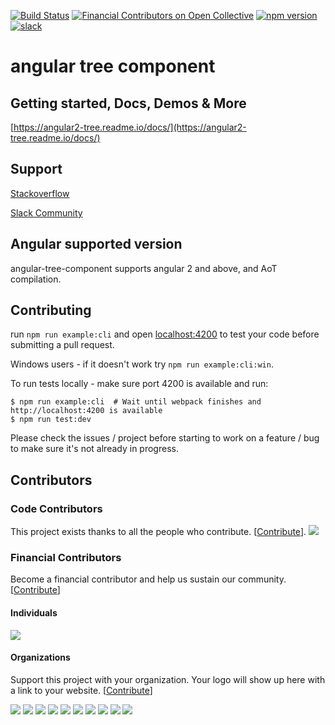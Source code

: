 [![Build Status](https://circleci.com/gh/500tech/angular-tree-component.svg?style=svg)](https://circleci.com/gh/500tech/angular-tree-component)
[![Financial Contributors on Open Collective](https://opencollective.com/angular-tree-component/all/badge.svg?label=financial+contributors)](https://opencollective.com/angular-tree-component) [![npm version](https://badge.fury.io/js/angular-tree-component.svg)](https://badge.fury.io/js/angular-tree-component)
<a href="https://angular-tree-component.herokuapp.com/"><img src="https://angular-tree-component.herokuapp.com/badge.svg" alt="slack" ></a>

# angular tree component

## Getting started, Docs, Demos & More

[https://angular2-tree.readme.io/docs/](https://angular2-tree.readme.io/docs/)

## Support
[Stackoverflow](https://stackoverflow.com/questions/tagged/angular-tree-component)

[Slack Community](https://angular-tree-component.herokuapp.com/)

## Angular supported version

angular-tree-component supports angular 2 and above, and AoT compilation.

## Contributing

run `npm run example:cli` and open [localhost:4200](http://localhost:4200) to test your code before submitting a pull request.

Windows users - if it doesn't work try `npm run example:cli:win`.

To run tests locally - make sure port 4200 is available and run:

```
$ npm run example:cli  # Wait until webpack finishes and http://localhost:4200 is available
$ npm run test:dev
```

Please check the issues / project before starting to work on a feature / bug to make sure it's not already in progress.

## Contributors

### Code Contributors

This project exists thanks to all the people who contribute. [[Contribute](CONTRIBUTING.md)].
<a href="https://github.com/500tech/angular-tree-component/graphs/contributors"><img src="https://opencollective.com/angular-tree-component/contributors.svg?width=890&button=false" /></a>

### Financial Contributors

Become a financial contributor and help us sustain our community. [[Contribute](https://opencollective.com/angular-tree-component/contribute)]

#### Individuals

<a href="https://opencollective.com/angular-tree-component"><img src="https://opencollective.com/angular-tree-component/individuals.svg?width=890"></a>

#### Organizations

Support this project with your organization. Your logo will show up here with a link to your website. [[Contribute](https://opencollective.com/angular-tree-component/contribute)]

<a href="https://opencollective.com/angular-tree-component/organization/0/website"><img src="https://opencollective.com/angular-tree-component/organization/0/avatar.svg"></a>
<a href="https://opencollective.com/angular-tree-component/organization/1/website"><img src="https://opencollective.com/angular-tree-component/organization/1/avatar.svg"></a>
<a href="https://opencollective.com/angular-tree-component/organization/2/website"><img src="https://opencollective.com/angular-tree-component/organization/2/avatar.svg"></a>
<a href="https://opencollective.com/angular-tree-component/organization/3/website"><img src="https://opencollective.com/angular-tree-component/organization/3/avatar.svg"></a>
<a href="https://opencollective.com/angular-tree-component/organization/4/website"><img src="https://opencollective.com/angular-tree-component/organization/4/avatar.svg"></a>
<a href="https://opencollective.com/angular-tree-component/organization/5/website"><img src="https://opencollective.com/angular-tree-component/organization/5/avatar.svg"></a>
<a href="https://opencollective.com/angular-tree-component/organization/6/website"><img src="https://opencollective.com/angular-tree-component/organization/6/avatar.svg"></a>
<a href="https://opencollective.com/angular-tree-component/organization/7/website"><img src="https://opencollective.com/angular-tree-component/organization/7/avatar.svg"></a>
<a href="https://opencollective.com/angular-tree-component/organization/8/website"><img src="https://opencollective.com/angular-tree-component/organization/8/avatar.svg"></a>
<a href="https://opencollective.com/angular-tree-component/organization/9/website"><img src="https://opencollective.com/angular-tree-component/organization/9/avatar.svg"></a>
